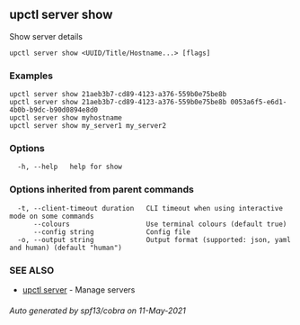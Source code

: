 ## upctl server show

Show server details

```
upctl server show <UUID/Title/Hostname...> [flags]
```

### Examples

```
upctl server show 21aeb3b7-cd89-4123-a376-559b0e75be8b
upctl server show 21aeb3b7-cd89-4123-a376-559b0e75be8b 0053a6f5-e6d1-4b0b-b9dc-b90d0894e8d0
upctl server show myhostname
upctl server show my_server1 my_server2
```

### Options

```
  -h, --help   help for show
```

### Options inherited from parent commands

```
  -t, --client-timeout duration   CLI timeout when using interactive mode on some commands
      --colours                   Use terminal colours (default true)
      --config string             Config file
  -o, --output string             Output format (supported: json, yaml and human) (default "human")
```

### SEE ALSO

* [upctl server](upctl_server.md)	 - Manage servers

###### Auto generated by spf13/cobra on 11-May-2021
